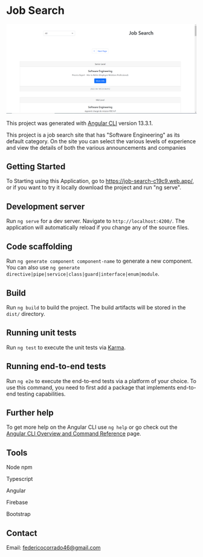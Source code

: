 # Job Search

![Alt text](src/assets/image_app.PNG "image")

This project was generated with [Angular CLI](https://github.com/angular/angular-cli) version 13.3.1.

This project is a job search site that has "Software Engineering" as its default category.
On the site you can select the various levels of experience and view the details of both the various announcements and companies

## Getting Started

To Starting using this Application, go to https://job-search-c19c9.web.app/, or if you want to try it locally download the project and run "ng serve".

## Development server

Run `ng serve` for a dev server. Navigate to `http://localhost:4200/`. The application will automatically reload if you change any of the source files.

## Code scaffolding

Run `ng generate component component-name` to generate a new component. You can also use `ng generate directive|pipe|service|class|guard|interface|enum|module`.

## Build

Run `ng build` to build the project. The build artifacts will be stored in the `dist/` directory.

## Running unit tests

Run `ng test` to execute the unit tests via [Karma](https://karma-runner.github.io).

## Running end-to-end tests

Run `ng e2e` to execute the end-to-end tests via a platform of your choice. To use this command, you need to first add a package that implements end-to-end testing capabilities.

## Further help

To get more help on the Angular CLI use `ng help` or go check out the [Angular CLI Overview and Command Reference](https://angular.io/cli) page.

## Tools

Node npm

Typescript

Angular

Firebase

Bootstrap

## Contact

Email: federicocorrado46@gmail.com
